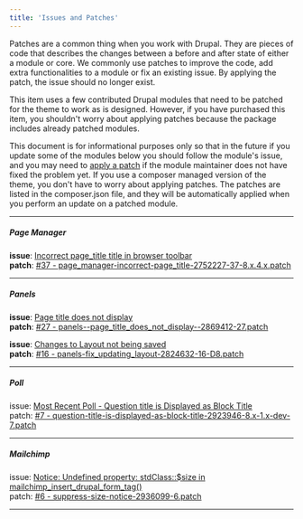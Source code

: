 ```yaml
---
title: 'Issues and Patches'
---
```


Patches are a common thing when you work with Drupal. They are pieces of code that describes the changes between a before and after state of either a module or core. We commonly use patches to improve the code, add extra functionalities to a module or fix an existing issue. By applying the patch, the issue should no longer exist.

This item uses a few contributed Drupal modules that need to be patched for the theme to work as is designed.  However, if you have purchased this item, you shouldn't worry about applying patches because the package includes already patched modules.

This document is for informational purposes only so that in the future if you update some of the modules below you should follow the module's issue, and you may need to [apply a patch](https://www.drupal.org/patch/apply) if the module maintainer does not have fixed the problem yet. If you use a composer managed version of the theme, you don't have to worry about applying patches. The patches are listed in the composer.json file, and they will be automatically applied when you perform an update on a patched module.


---

##### **Page Manager**

**issue**: [Incorrect page_title title in browser toolbar](https://www.drupal.org/project/page_manager/issues/2752227)<br>
**patch**: [#37 - page_manager-incorrect-page_title-2752227-37-8.x.4.x.patch](https://www.drupal.org/files/issues/2018-10-26/page_manager-incorrect-page_title-2752227-37-8.x.4.x.patch)

---

##### **Panels**

**issue**: [Page title does not display](https://www.drupal.org/project/panels/issues/2869412)<br>
**patch**: [#27 - panels--page_title_does_not_display--2869412-27.patch](https://www.drupal.org/files/issues/2018-03-19/panels--page_title_does_not_display--2869412-27.patch)

**issue**: [Changes to Layout not being saved](https://www.drupal.org/project/panels/issues/2824632)<br>
**patch**: [#16 - panels-fix_updating_layout-2824632-16-D8.patch](https://www.drupal.org/files/issues/2018-08-28/panels-fix_updating_layout-2824632-16-D8.patch)

---

##### **Poll**
issue: [Most Recent Poll - Question title is Displayed as Block Title](https://www.drupal.org/project/poll/issues/2923946)<br>
patch: [#7 - question-title-is-displayed-as-block-title-2923946-8.x-1.x-dev-7.patch](https://www.drupal.org/files/issues/2019-03-15/question-title-is-displayed-as-block-title-2923946-8.x-1.x-dev-7.patch)

---

##### **Mailchimp**
issue: [Notice: Undefined property: stdClass::$size in mailchimp_insert_drupal_form_tag()](https://www.drupal.org/project/mailchimp/issues/2936099)<br>
patch: [#6 - suppress-size-notice-2936099-6.patch](https://www.drupal.org/files/issues/2018-06-07/suppress-size-notice-2936099-6.patch)

---


